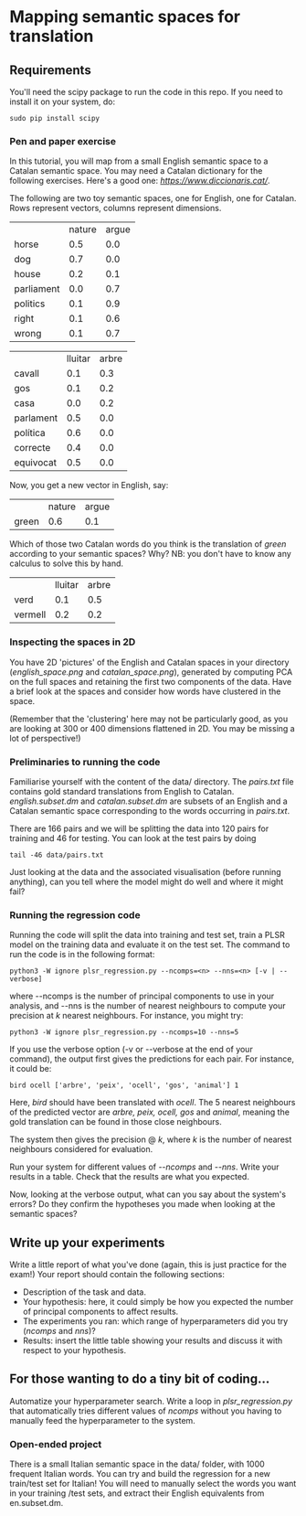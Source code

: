 # Mapping semantic spaces for translation

## Requirements

You'll need the scipy package to run the code in this repo. If you need to install it on your system, do:

    sudo pip install scipy


### Pen and paper exercise

In this tutorial, you will map from a small English semantic space to a Catalan semantic space. You may need a Catalan dictionary for the following exercises. Here's a good one: *https://www.diccionaris.cat/*.

The following are two toy semantic spaces, one for English, one for Catalan. Rows represent vectors, columns represent dimensions.

<table>
<tr><td></td><td>nature</td><td>argue</td></tr>
<tr><td>horse</td><td>0.5</td><td>0.0</td></tr>
<tr><td>dog</td><td>0.7</td><td>0.0</td></tr>
<tr><td>house</td><td>0.2</td><td>0.1</td></tr>
<tr><td>parliament</td><td>0.0</td><td>0.7</td></tr>
<tr><td>politics</td><td>0.1</td><td>0.9</td></tr>
<tr><td>right</td><td>0.1</td><td>0.6</td></tr>
<tr><td>wrong</td><td>0.1</td><td>0.7</td></tr>
</table>

<table>
<tr><td></td><td>lluitar</td><td>arbre</td></tr>
<tr><td>cavall</td><td>0.1</td><td>0.3</td></tr>
<tr><td>gos</td><td>0.1</td><td>0.2</td></tr>
<tr><td>casa</td><td>0.0</td><td>0.2</td></tr>
<tr><td>parlament</td><td>0.5</td><td>0.0</td></tr>
<tr><td>política</td><td>0.6</td><td>0.0</td></tr>
<tr><td>correcte</td><td>0.4</td><td>0.0</td></tr>
<tr><td>equivocat</td><td>0.5</td><td>0.0</td></tr>
</table>

Now, you get a new vector in English, say:

<table>
<tr><td></td><td>nature</td><td>argue</td></tr>
<tr><td>green</td><td>0.6</td><td>0.1</td></tr>
</table>

Which of those two Catalan words do you think is the translation of *green* according to your semantic spaces? Why? NB: you don't have to know any calculus to solve this by hand.

<table>
<tr><td></td><td>lluitar</td><td>arbre</td></tr>
<tr><td>verd</td><td>0.1</td><td>0.5</td></tr>
<tr><td>vermell</td><td>0.2</td><td>0.2</td></tr>
</table>


### Inspecting the spaces in 2D

You have 2D 'pictures' of the English and Catalan spaces in your directory (*english_space.png* and *catalan_space.png*), generated by computing PCA on the full spaces and retaining the first two components of the data. Have a brief look at the spaces and consider how words have clustered in the space.

(Remember that the 'clustering' here may not be particularly good, as you are looking at 300 or 400 dimensions flattened in 2D. You may be missing a lot of perspective!)


### Preliminaries to running the code

Familiarise yourself with the content of the data/ directory. The *pairs.txt* file contains gold standard translations from English to Catalan. *english.subset.dm* and *catalan.subset.dm* are subsets of an English and a Catalan semantic space corresponding to the words occurring in *pairs.txt*.

There are 166 pairs and we will be splitting the data into 120 pairs for training and 46 for testing. You can look at the test pairs by doing 

    tail -46 data/pairs.txt

Just looking at the data and the associated visualisation (before running anything), can you tell where the model might do well and where it might fail?


### Running the regression code

Running the code will split the data into training and test set, train a PLSR model on the training data and evaluate it on the test set. The command to run the code is in the following format:

    python3 -W ignore plsr_regression.py --ncomps=<n> --nns=<n> [-v | --verbose]

where --ncomps is the number of principal components to use in your analysis, and --nns is the number of nearest neighbours to compute your precision at *k* nearest neighbours. For instance, you might try:

    python3 -W ignore plsr_regression.py --ncomps=10 --nns=5

If you use the verbose option (-v or --verbose at the end of your command), the output first gives the predictions for each pair. For instance, it could be:

    bird ocell ['arbre', 'peix', 'ocell', 'gos', 'animal'] 1

Here, *bird* should have been translated with *ocell*. The 5 nearest neighbours of the predicted vector are *arbre, peix, ocell, gos* and *animal*, meaning the gold translation can be found in those close neighbours.

The system then gives the precision @ *k*, where *k* is the number of nearest neighbours considered for evaluation.

Run your system for different values of *--ncomps* and *--nns*. Write your results in a table. Check that the results are what you expected.

Now, looking at the verbose output, what can you say about the system's errors? Do they confirm the hypotheses you made when looking at the semantic spaces?


## Write up your experiments

Write a little report of what you've done (again, this is just practice for the exam!) Your report should contain the following sections:

* Description of the task and data.
* Your hypothesis: here, it could simply be how you expected the number of principal components to affect results.
* The experiments you ran: which range of hyperparameters did you try (*ncomps* and *nns*)? 
* Results: insert the little table showing your results and discuss it with respect to your hypothesis.


## For those wanting to do a tiny bit of coding...

Automatize your hyperparameter search. Write a loop in *plsr_regression.py* that automatically tries different values of *ncomps* without you having to manually feed the hyperparameter to the system.


### Open-ended project

There is a small Italian semantic space in the data/ folder, with 1000 frequent Italian words. You can try and build the regression for a new train/test set for Italian! You will need to manually select the words you want in your training /test sets, and extract their English equivalents from en.subset.dm.






